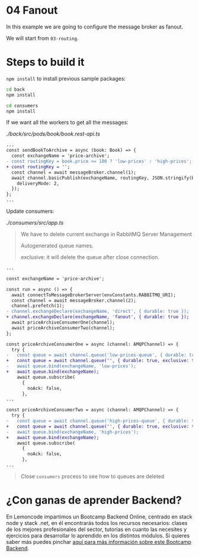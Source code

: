 # 04 Fanout

In this example we are going to configure the message broker as fanout.

We will start from `03-routing`.

# Steps to build it

`npm install` to install previous sample packages:

```bash
cd back
npm install

cd consumers
npm install

```

If we want all the workers to get all the messages:


_./back/src/pods/book/book.rest-api.ts_

```diff
...
const sendBookToArchive = async (book: Book) => {
  const exchangeName = 'price-archive';
- const routingKey = book.price <= 100 ? 'low-prices' : 'high-prices';
+ const routingKey = '';
  const channel = await messageBroker.channel(1);
  await channel.basicPublish(exchangeName, routingKey, JSON.stringify(book), {
    deliveryMode: 2,
  });
};
...

```

Update consumers:

_./consumers/src/app.ts_

> We have to delete current exchange in RabbitMQ Server Management
>
> Autogenerated queue names.
>
> exclusive: it will delete the queue after close connection.

```diff
...

const exchangeName = 'price-archive';

const run = async () => {
  await connectToMessageBrokerServer(envConstants.RABBITMQ_URI);
  const channel = await messageBroker.channel(2);
  channel.prefetch(1);
- channel.exchangeDeclare(exchangeName, 'direct', { durable: true });
+ channel.exchangeDeclare(exchangeName, 'fanout', { durable: true });
  await priceArchiveConsumerOne(channel);
  await priceArchiveConsumerTwo(channel);
};

const priceArchiveConsumerOne = async (channel: AMQPChannel) => {
  try {
-   const queue = await channel.queue('low-prices-queue', { durable: true });
+   const queue = await channel.queue('', { durable: true, exclusive: true });
-   await queue.bind(exchangeName, 'low-prices');
+   await queue.bind(exchangeName);
    await queue.subscribe(
      {
        noAck: false,
      },
...

const priceArchiveConsumerTwo = async (channel: AMQPChannel) => {
  try {
-   const queue = await channel.queue('high-prices-queue', { durable: true });
+   const queue = await channel.queue('', { durable: true, exclusive: true });
-   await queue.bind(exchangeName, 'high-prices');
+   await queue.bind(exchangeName);
    await queue.subscribe(
      {
        noAck: false,
      },
...

```

> Close `consumers` process to see how to queues are deleted

# ¿Con ganas de aprender Backend?

En Lemoncode impartimos un Bootcamp Backend Online, centrado en stack node y stack .net, en él encontrarás todos los recursos necesarios: clases de los mejores profesionales del sector, tutorías en cuanto las necesites y ejercicios para desarrollar lo aprendido en los distintos módulos. Si quieres saber más puedes pinchar [aquí para más información sobre este Bootcamp Backend](https://lemoncode.net/bootcamp-backend#bootcamp-backend/banner).
